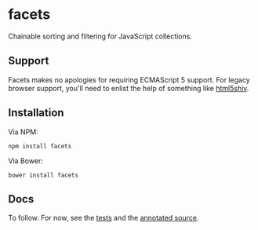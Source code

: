 # facets

Chainable sorting and filtering for JavaScript collections.

## Support

Facets makes no apologies for requiring ECMAScript 5 support. For legacy browser support, you'll need to enlist the help of something like [html5shiv](https://github.com/aFarkas/html5shiv).

## Installation

Via NPM:

```npm install facets```

Via Bower:

```bower install facets```

## Docs

To follow. For now, see the [tests](test/facets.spec.js) and the [annotated source](facets.js).